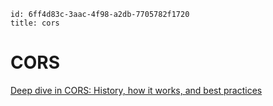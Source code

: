 ```
id: 6ff4d83c-3aac-4f98-a2db-7705782f1720
title: cors
```

# CORS

[Deep dive in CORS: History, how it works, and best practices][1]

[1]: https://ieftimov.com/post/deep-dive-cors-history-how-it-works-best-practices/
